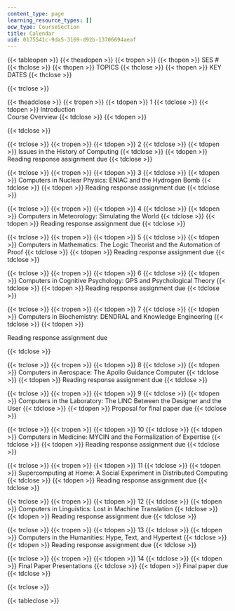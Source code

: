 ```yaml
---
content_type: page
learning_resource_types: []
ocw_type: CourseSection
title: Calendar
uid: 0175541c-9da5-3169-d92b-13706694aeaf
---
```


{{< tableopen >}}
{{< theadopen >}}
{{< tropen >}}
{{< thopen >}}
SES #
{{< thclose >}}
{{< thopen >}}
TOPICS
{{< thclose >}}
{{< thopen >}}
KEY DATES
{{< thclose >}}

{{< trclose >}}

{{< theadclose >}}
{{< tropen >}}
{{< tdopen >}}
1
{{< tdclose >}}
{{< tdopen >}}
Introduction  
Course Overview
{{< tdclose >}}
{{< tdopen >}}

{{< tdclose >}}

{{< trclose >}}
{{< tropen >}}
{{< tdopen >}}
2
{{< tdclose >}}
{{< tdopen >}}
Issues in the History of Computing
{{< tdclose >}}
{{< tdopen >}}
Reading response assignment due
{{< tdclose >}}

{{< trclose >}}
{{< tropen >}}
{{< tdopen >}}
3
{{< tdclose >}}
{{< tdopen >}}
Computers in Nuclear Physics: ENIAC and the Hydrogen Bomb
{{< tdclose >}}
{{< tdopen >}}
Reading response assignment due
{{< tdclose >}}

{{< trclose >}}
{{< tropen >}}
{{< tdopen >}}
4
{{< tdclose >}}
{{< tdopen >}}
Computers in Meteorology: Simulating the World
{{< tdclose >}}
{{< tdopen >}}
Reading response assignment due
{{< tdclose >}}

{{< trclose >}}
{{< tropen >}}
{{< tdopen >}}
5
{{< tdclose >}}
{{< tdopen >}}
Computers in Mathematics: The Logic Theorist and the Automation of Proof
{{< tdclose >}}
{{< tdopen >}}
Reading response assignment due
{{< tdclose >}}

{{< trclose >}}
{{< tropen >}}
{{< tdopen >}}
6
{{< tdclose >}}
{{< tdopen >}}
Computers in Cognitive Psychology: GPS and Psychological Theory
{{< tdclose >}}
{{< tdopen >}}
Reading response assignment due
{{< tdclose >}}

{{< trclose >}}
{{< tropen >}}
{{< tdopen >}}
7
{{< tdclose >}}
{{< tdopen >}}
Computers in Biochemistry: DENDRAL and Knowledge Engineering
{{< tdclose >}}
{{< tdopen >}}


Reading response assignment due


{{< tdclose >}}

{{< trclose >}}
{{< tropen >}}
{{< tdopen >}}
8
{{< tdclose >}}
{{< tdopen >}}
Computers in Aerospace: The Apollo Guidance Computer
{{< tdclose >}}
{{< tdopen >}}
Reading response assignment due
{{< tdclose >}}

{{< trclose >}}
{{< tropen >}}
{{< tdopen >}}
9
{{< tdclose >}}
{{< tdopen >}}
Computers in the Laboratory: The LINC Between the Designer and the User
{{< tdclose >}}
{{< tdopen >}}
Proposal for final paper due
{{< tdclose >}}

{{< trclose >}}
{{< tropen >}}
{{< tdopen >}}
10
{{< tdclose >}}
{{< tdopen >}}
Computers in Medicine: MYCIN and the Formalization of Expertise
{{< tdclose >}}
{{< tdopen >}}
Reading response assignment due
{{< tdclose >}}

{{< trclose >}}
{{< tropen >}}
{{< tdopen >}}
11
{{< tdclose >}}
{{< tdopen >}}
Supercomputing at Home: A Social Experiment in Distributed Computing
{{< tdclose >}}
{{< tdopen >}}
Reading response assignment due
{{< tdclose >}}

{{< trclose >}}
{{< tropen >}}
{{< tdopen >}}
12
{{< tdclose >}}
{{< tdopen >}}
Computers in Linguistics: Lost in Machine Translation
{{< tdclose >}}
{{< tdopen >}}
Reading response assignment due
{{< tdclose >}}

{{< trclose >}}
{{< tropen >}}
{{< tdopen >}}
13
{{< tdclose >}}
{{< tdopen >}}
Computers in the Humanities: Hype, Text, and Hypertext
{{< tdclose >}}
{{< tdopen >}}
Reading response assignment due
{{< tdclose >}}

{{< trclose >}}
{{< tropen >}}
{{< tdopen >}}
14
{{< tdclose >}}
{{< tdopen >}}
Final Paper Presentations
{{< tdclose >}}
{{< tdopen >}}
Final paper due
{{< tdclose >}}

{{< trclose >}}

{{< tableclose >}}